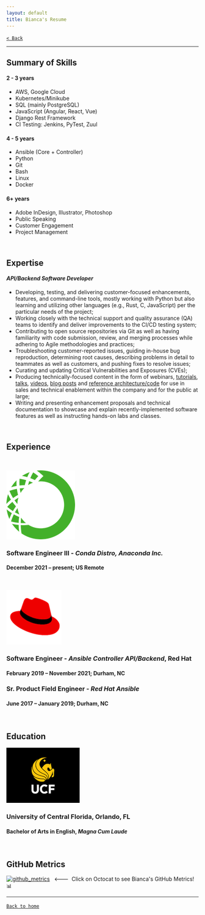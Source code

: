 ```yaml
---
layout: default
title: Bianca's Resume
---
```


[`< Back`](https://beeankha.github.io/)

* * *

## Summary of Skills

#### **2 - 3 years**
- AWS, Google Cloud
- Kubernetes/Minikube
- SQL (mainly PostgreSQL)
- JavaScript (Angular, React, Vue)
- Django Rest Framework
- CI Testing: Jenkins, PyTest, Zuul

#### **4 - 5 years**
- Ansible (Core + Controller)
- Python
- Git
- Bash
- Linux
- Docker

#### **6+ years**
- Adobe InDesign, Illustrator, Photoshop
- Public Speaking
- Customer Engagement
- Project Management

&nbsp;

## Expertise

#### _API/Backend Software Developer_
- Developing, testing, and delivering customer-focused enhancements, features, and command-line tools, mostly working with Python but also learning and utilizing other languages (e.g., Rust, C, JavaScript) per the particular needs of the project;
- Working closely with the technical support and quality assurance (QA) teams to identify and deliver improvements to the CI/CD testing system;
- Contributing to open source repositories via Git as well as having familiarity with code submission, review, and merging processes while adhering to Agile methodologies and practices;
- Troubleshooting customer-reported issues, guiding in-house bug reproduction, determining root causes, describing problems in detail to teammates as well as customers, and pushing fixes to resolve issues;
- Curating and updating Critical Vulnerabilities and Exposures (CVEs);
- Producing technically-focused content in the form of webinars, [tutorials](https://us.pycon.org/2023/schedule/presentation/94/), [talks](https://youtu.be/OeSv0_HesaU), [videos](https://www.youtube.com/watch?v=VD5TXcbYgR4&t=27s&ab_channel=Conda), [blog posts](https://conda.org/blog/2023-05-31-may-2023-releases) and [reference architecture/code](https://github.com/Ansible-Getting-Started) for use in sales and technical enablement within the company and for the public at large;
- Writing and presenting enhancement proposals and technical documentation to showcase and explain recently-implemented software features as well as instructing hands-on labs and classes.

&nbsp;

## Experience

&nbsp;

[![anaconda](/images/anaconda.png)](https://www.anaconda.com/)

### **Software Engineer III** -  _Conda Distro, Anaconda Inc._
#### December 2021 – present; US Remote

&nbsp;

[![redhat](/images/redhat.png)](https://www.redhat.com/en)

### **Software Engineer** - _Ansible Controller API/Backend_, Red Hat
#### February 2019 – November 2021; Durham, NC

### **Sr. Product Field Engineer** - _Red Hat Ansible_
#### June 2017 – January 2019; Durham, NC

&nbsp;

## Education
[![ucf](/images/ucf.png)](http://www.ucf.edu/)

### University of Central Florida, Orlando, FL
#### Bachelor of Arts in English, _Magna Cum Laude_

&nbsp;

## GitHub Metrics

[![github_metrics](https://github.githubassets.com/images/icons/emoji/octocat.png)](https://metrics.lecoq.io/about/beeankha)  &nbsp; <---&nbsp; Click on Octocat to see Bianca's GitHub Metrics!  📊

* * *

[`Back to home`](https://beeankha.github.io/)
